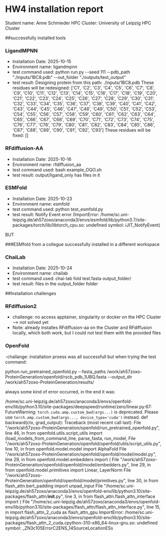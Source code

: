 # HW4 installation report
Student name: Anne Schmieder
HPC Cluster: University of Leipzig HPC Cluster

##successfully installed tools

### LigandMPNN
- Installation Date: 2025-10-15
- Environment name: ligandmpnn
- test command used: python run.py --seed 111 --pdb_path "./inputs/1BC8.pdb" --out_folder "./outputs/test_output"
- test result: 
Designing protein from this path: ./inputs/1BC8.pdb
These residues will be redesigned:  ['C1', 'C2', 'C3', 'C4', 'C5', 'C6', 'C7', 'C8', 'C9', 'C10', 'C11', 'C12', 'C13', 'C14', 'C15', 'C16', 'C17', 'C18', 'C19', 'C20', 'C21', 'C22', 'C23', 'C24', 'C25', 'C26', 'C27', 'C28', 'C29', 'C30', 'C31', 'C32', 'C33', 'C34', 'C35', 'C36', 'C37', 'C38', 'C39', 'C40', 'C41', 'C42', 'C43', 'C44', 'C45', 'C46', 'C47', 'C48', 'C49', 'C50', 'C51', 'C52', 'C53', 'C54', 'C55', 'C56', 'C57', 'C58', 'C59', 'C60', 'C61', 'C62', 'C63', 'C64', 'C65', 'C66', 'C67', 'C68', 'C69', 'C70', 'C71', 'C72', 'C73', 'C74', 'C75', 'C76', 'C77', 'C78', 'C79', 'C80', 'C81', 'C82', 'C83', 'C84', 'C85', 'C86', 'C87', 'C88', 'C89', 'C90', 'C91', 'C92', 'C93']
These residues will be fixed:  []

### RFdiffusion-AA
- Installation Date: 2025-10-16
- Environment name: rfdiffusion_aa
- test command used: bash example_OQO.sh
- test result: output/ligand_only has files in it

### ESMFold
- Installation Date: 2025-10-23
- Environment name: esmfold
- test command used: python test_esmfold.py 
- test result: Notify Event error (ImportError: /home/sc.uni-leipzig.de/ah57zoxo/anaconda3/envs/esmfold/lib/python3.7/site-packages/torch/lib/libtorch_cpu.so: undefined symbol: iJIT_NotifyEvent)

BUT

###ESMfold from a collegue successfully installed in a different workspace

### ChaiLab
- Installation Date: 2025-10-24
- Environment name: chailab
- test command used: chai-lab fold test.fasta output_folder/
- test result: files in the output_folder folder


##Installation challenges

### RFdiffusion2
- challenge: no access apptainer, singularity or docker on the HPC Cluster --> not solved yet
- Note: already installes RFdiffusion-aa on the Cluster and RFdiffusion locally, which both work, but I could not test them with the provided files

### OpenFold
-challange: installation proess was all successfull but when trying the test command:

python run_pretrained_openfold.py --fasta_paths /work/ah57zoxo-ProteinGeneration/openfold/rscb_pdb_1UBQ.fasta --output_dir /work/ah57zoxo-ProteinGeneration/results/

always some kind of error occurred, in the end it was:

/home/sc.uni-leipzig.de/ah57zoxo/anaconda3/envs/openfold-env/lib/python3.10/site-packages/deepspeed/runtime/zero/linear.py:67: FutureWarning: `torch.cuda.amp.custom_bwd(args...)` is deprecated. Please use `torch.amp.custom_bwd(args..., device_type='cuda')` instead.
  def backward(ctx, grad_output):
Traceback (most recent call last):
  File "/work/ah57zoxo-ProteinGeneration/openfold/run_pretrained_openfold.py", line 46, in <module>
    from openfold.utils.script_utils import (load_models_from_command_line, parse_fasta, run_model,
  File "/work/ah57zoxo-ProteinGeneration/openfold/openfold/utils/script_utils.py", line 10, in <module>
    from openfold.model.model import AlphaFold
  File "/work/ah57zoxo-ProteinGeneration/openfold/openfold/model/model.py", line 29, in <module>
    from openfold.model.embedders import (
  File "/work/ah57zoxo-ProteinGeneration/openfold/openfold/model/embedders.py", line 29, in <module>
    from openfold.model.primitives import Linear, LayerNorm
  File "/work/ah57zoxo-ProteinGeneration/openfold/openfold/model/primitives.py", line 30, in <module>
    from flash_attn.bert_padding import unpad_input
  File "/home/sc.uni-leipzig.de/ah57zoxo/anaconda3/envs/openfold-env/lib/python3.10/site-packages/flash_attn/__init__.py", line 3, in <module>
    from flash_attn.flash_attn_interface import (
  File "/home/sc.uni-leipzig.de/ah57zoxo/anaconda3/envs/openfold-env/lib/python3.10/site-packages/flash_attn/flash_attn_interface.py", line 15, in <module>
    import flash_attn_2_cuda as flash_attn_gpu
ImportError: /home/sc.uni-leipzig.de/ah57zoxo/anaconda3/envs/openfold-env/lib/python3.10/site-packages/flash_attn_2_cuda.cpython-310-x86_64-linux-gnu.so: undefined symbol: _ZN3c105ErrorC2ENS_14SourceLocationESs

